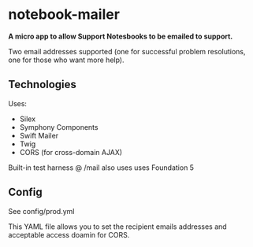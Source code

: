 # notebook-mailer

**A micro app to allow Support Notesbooks to be emailed to support.**

Two email addresses supported (one for successful problem resolutions, one for those who want more help).

## Technologies

Uses:

* Silex
* Symphony Components
* Swift Mailer
* Twig
* CORS (for cross-domain AJAX)

Built-in test harness @ /mail also uses uses Foundation 5

## Config

See config/prod.yml

This YAML file allows you to set the recipient emails addresses and acceptable access doamin for CORS.
